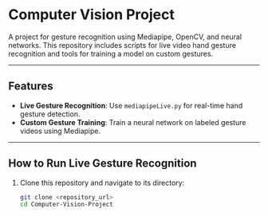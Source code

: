 # Computer Vision Project

A project for gesture recognition using Mediapipe, OpenCV, and neural networks. This repository includes scripts for live video hand gesture recognition and tools for training a model on custom gestures.

---

## Features
- **Live Gesture Recognition**: Use `mediapipeLive.py` for real-time hand gesture detection.
- **Custom Gesture Training**: Train a neural network on labeled gesture videos using Mediapipe.

---

## How to Run Live Gesture Recognition
1. Clone this repository and navigate to its directory:
   ```bash
   git clone <repository_url>
   cd Computer-Vision-Project
